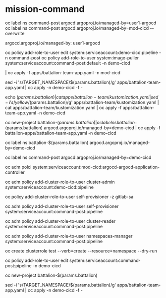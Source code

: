 # mission-command



oc label ns command-post argocd.argoproj.io/managed-by=user1-argocd
oc label ns command-post argocd.argoproj.io/managed-by=mod-cicd --overwrite

argocd.argoproj.io/managed-by: user1-argocd

oc policy add-role-to-user edit system:serviceaccount:demo-cicd:pipeline -n command-post
oc policy add-role-to-user system:image-puller system:serviceaccount:command-post:default -n demo-cicd

 
| oc apply -f apps/battalion-team-app.yaml -n mod-cicd

sed -i 's/TARGET_NAMESPACE/$(params.battalion)/g' apps/battalion-team-app.yaml | oc apply -n demo-cicd -f -

echo $(params.battalion) | cat  apps/battalion-team/kustomization.yaml | sed -i 's/yellow/$(params.battalion)/g' apps/battalion-team/kustomization.yaml | cat  apps/battalion-team/kustomization.yaml | oc apply -f apps/battalion-team-app.yaml -n demo-cicd

oc new-project battalion-$(params.battalion) | oc label ns battalion-$(params.battalion) argocd.argoproj.io/managed-by=demo-cicd | oc apply -f battalion-apps/battalion-team-app.yaml -n demo-cicd


oc label ns battalion-$(params.battalion) argocd.argoproj.io/managed-by=demo-cicd


oc label ns command-post argocd.argoproj.io/managed-by=demo-cicd

oc adm polci system:serviceaccount:mod-cicd:argocd-argocd-application-controller

oc adm policy add-cluster-role-to-user cluster-admin system:serviceaccount:demo-cicd:pipeline 


oc policy add-cluster-role-to-user self-provisioner -z gitlab-sa



oc adm policy add-cluster-role-to-user self-provisioner system:serviceaccount:command-post:pipeline

oc adm policy add-cluster-role-to-user cluster-reader system:serviceaccount:command-post:pipeline

oc adm policy add-cluster-role-to-user namespaces-manager system:serviceaccount:command-post:pipeline


oc create clusterrole test --verb=create --resource=namespace --dry-run

oc policy add-role-to-user edit system:serviceaccount:command-post:pipeline -n demo-cicd


oc new-project battalion-$(params.battalion) 


sed -i 's/TARGET_NAMESPACE/$(params.battalion)/g' apps/battalion-team-app.yaml | oc apply -n demo-cicd -f -